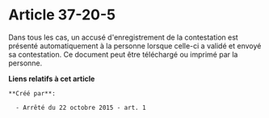# Article 37-20-5

Dans tous les cas, un accusé d'enregistrement de la contestation est présenté automatiquement à la personne lorsque celle-ci
a validé et envoyé sa contestation. Ce document peut être téléchargé ou imprimé par la personne.

**Liens relatifs à cet article**

	**Créé par**:

	  - Arrêté du 22 octobre 2015 - art. 1
